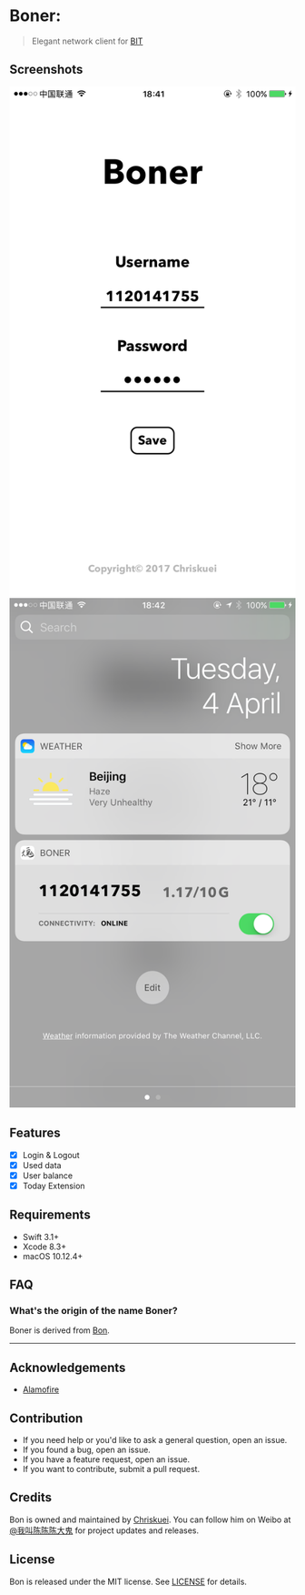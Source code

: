 # Boner:

> Elegant network client for [BIT](http://www.bit.edu.cn)

## Screenshots

![img](Image/UI.PNG)
![img](Image/Widget.PNG)

## Features

- [x] Login & Logout
- [x] Used data
- [x] User balance
- [x] Today Extension

## Requirements

- Swift 3.1+
- Xcode 8.3+
- macOS 10.12.4+

## FAQ

### What's the origin of the name Boner?

Boner is derived from [Bon](https://github.com/Chriskuei/Bon).

---

## Acknowledgements

- [Alamofire](https://github.com/Alamofire/Alamofire)

## Contribution

- If you need help or you'd like to ask a general question, open an issue.
- If you found a bug, open an issue.
- If you have a feature request, open an issue.
- If you want to contribute, submit a pull request.

## Credits

Bon is owned and maintained by [Chriskuei](http://github.com/chriskuei). You can follow him on Weibo at [@我叫陈陈陈大鬼](https://weibo.com/chenjiangui) for project updates and releases.

## License

Bon is released under the MIT license. See [LICENSE](LICENSE) for details.
